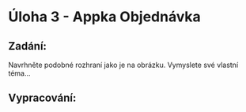 # Úloha 3 - Appka Objednávka

## Zadání:
Navrhněte podobné rozhraní jako je na obrázku.
Vymyslete své vlastní téma...

## Vypracování:

